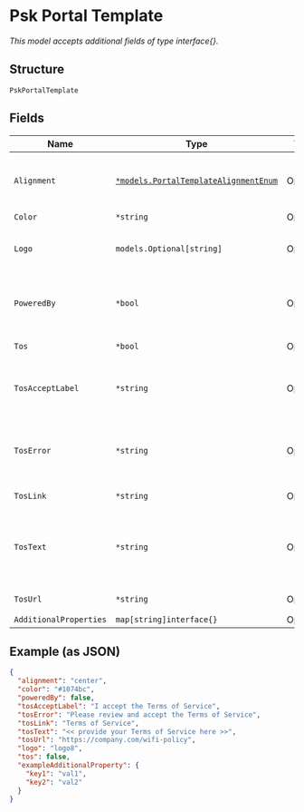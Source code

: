 
# Psk Portal Template

*This model accepts additional fields of type interface{}.*

## Structure

`PskPortalTemplate`

## Fields

| Name | Type | Tags | Description |
|  --- | --- | --- | --- |
| `Alignment` | [`*models.PortalTemplateAlignmentEnum`](../../doc/models/portal-template-alignment-enum.md) | Optional | defines alignment on portal. enum: `center`, `left`, `right`<br><br>**Default**: `"center"` |
| `Color` | `*string` | Optional | **Default**: `"#1074bc"` |
| `Logo` | `models.Optional[string]` | Optional | Custom logo with "data:image/png;base64," format.  default null, uses Juniper Mist Logo |
| `PoweredBy` | `*bool` | Optional | Whether to hide "Powered by Juniper Mist" and email footers<br><br>**Default**: `false` |
| `Tos` | `*bool` | Optional | Whether to show Terms of Service |
| `TosAcceptLabel` | `*string` | Optional | Terms of Service accept button label<br><br>**Default**: `"I accept the Terms of Service"` |
| `TosError` | `*string` | Optional | Terror message for not accepting tos<br><br>**Default**: `"Please review and accept the Terms of Service"` |
| `TosLink` | `*string` | Optional | **Default**: `"Terms of Service"` |
| `TosText` | `*string` | Optional | terms and service text displayed in footer if tos is enabled<br><br>**Default**: `"<< provide your Terms of Service here >>"` |
| `TosUrl` | `*string` | Optional | customized url for defining terms of service |
| `AdditionalProperties` | `map[string]interface{}` | Optional | - |

## Example (as JSON)

```json
{
  "alignment": "center",
  "color": "#1074bc",
  "poweredBy": false,
  "tosAcceptLabel": "I accept the Terms of Service",
  "tosError": "Please review and accept the Terms of Service",
  "tosLink": "Terms of Service",
  "tosText": "<< provide your Terms of Service here >>",
  "tosUrl": "https://company.com/wifi-policy",
  "logo": "logo8",
  "tos": false,
  "exampleAdditionalProperty": {
    "key1": "val1",
    "key2": "val2"
  }
}
```

